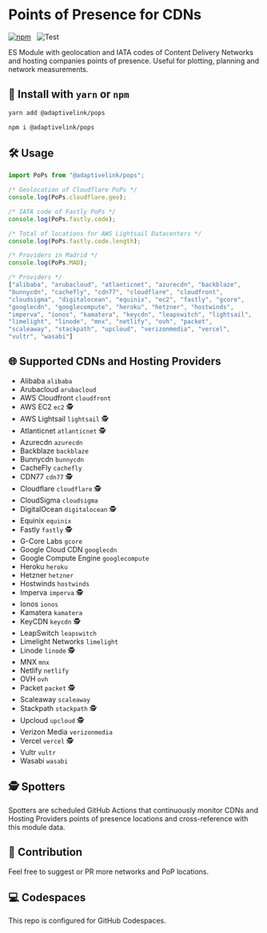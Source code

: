 # Points of Presence for CDNs


[![npm](https://img.shields.io/npm/v/@adaptivelink/pops.svg)](https://www.npmjs.com/package/@adaptivelink/pops) &nbsp; ![Test](https://github.com/adaptive/pops/workflows/Test/badge.svg?branch=main)

ES Module with geolocation and IATA codes of Content Delivery Networks and hosting companies  points of presence. Useful for plotting, planning and network measurements.

## 🔨 Install with `yarn` or `npm`

```bash
yarn add @adaptivelink/pops
```

```bash
npm i @adaptivelink/pops
```

## 🛠️ Usage

```javascript
import PoPs from "@adaptivelink/pops";

/* Geolocation of Cloudflare PoPs */
console.log(PoPs.cloudflare.geo);

/* IATA code of Fastly PoPs */
console.log(PoPs.fastly.code);

/* Total of locations for AWS Lightsail Datacenters */
console.log(PoPs.fastly.code.length);

/* Providers in Madrid */
console.log(PoPs.MAD);

/* Providers */
["alibaba", "arubacloud", "atlanticnet", "azurecdn", "backblaze",
"bunnycdn", "cachefly", "cdn77", "cloudflare", "cloudfront",
"cloudsigma", "digitalocean", "equinix", "ec2", "fastly", "gcore",
"googlecdn", "googlecompute", "heroku", "hetzner", "hostwinds",
"imperva", "ionos", "kamatera", "keycdn", "leapswitch", "lightsail",
"limelight", "linode", "mnx", "netlify", "ovh", "packet",
"scaleaway", "stackpath", "upcloud", "verizonmedia", "vercel",
"vultr", "wasabi"]
```

## 🌐 Supported CDNs and Hosting Providers

*   Alibaba ```alibaba```
*   Arubacloud ```arubacloud```
*   AWS Cloudfront ```cloudfront```
*   AWS EC2 ```ec2``` 🕵️
*   AWS Lightsail ```lightsail``` 🕵️
*   Atlanticnet ```atlanticnet``` 🕵️
*   Azurecdn ```azurecdn```
*   Backblaze ```backblaze```
*   Bunnycdn ```bunnycdn```
*   CacheFly ```cachefly```
*   CDN77 ```cdn77``` 🕵️
*   Cloudflare ```cloudflare``` 🕵️
*   CloudSigma ```cloudsigma```
*   DigitalOcean ```digitalocean``` 🕵️
*   Equinix ```equinix```
*   Fastly ```fastly``` 🕵️
*   G-Core Labs ```gcore```
*   Google Cloud CDN ```googlecdn```
*   Google Compute Engine ```googlecompute```
*   Heroku ```heroku```
*   Hetzner ```hetzner```
*   Hostwinds ```hostwinds```
*   Imperva ```imperva``` 🕵️
*   Ionos ```ionos```
*   Kamatera ```kamatera```
*   KeyCDN ```keycdn``` 🕵️
*   LeapSwitch ```leapswitch```
*   Limelight Networks ```limelight```
*   Linode ```linode``` 🕵️
*   MNX ```mnx```
*   Netlify ```netlify```
*   OVH ```ovh```
*   Packet ```packet``` 🕵️
*   Scaleaway ```scaleaway```
*   Stackpath ```stackpath``` 🕵️
*   Upcloud ```upcloud``` 🕵️
*   Verizon Media ```verizonmedia```
*   Vercel ```vercel``` 🕵️
*   Vultr ```vultr```
*   Wasabi ```wasabi```

## 🕵️ Spotters

Spotters are scheduled GitHub Actions that continuously monitor CDNs and Hosting Providers points of presence locations and cross-reference with this module data.

## 🥰 Contribution

Feel free to suggest or PR more networks and PoP locations.

## 💻 Codespaces

This repo is configured for GitHub Codespaces.